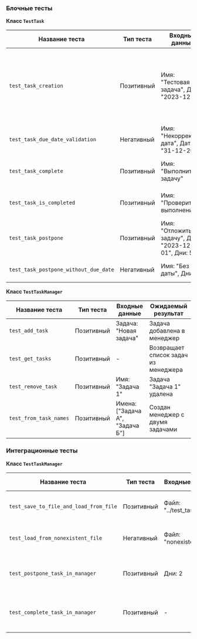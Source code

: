 ### Блочные тесты

**Класс `TestTask`**

| Название теста | Тип теста | Входные данные | Ожидаемый результат |
|---|---|---|---|
| `test_task_creation` | Позитивный | Имя: "Тестовая задача", Дата: "2023-12-31" | Задача создана с указанными именем, датой, пустым описанием и статусом "не выполнена" |
| `test_task_due_date_validation` | Негативный | Имя: "Некорректная дата", Дата: "31-12-2023" | `ValueError`|
| `test_task_complete` | Позитивный | Имя: "Выполнить задачу" | Статус задачи меняется на "выполнена" |
| `test_task_is_completed` | Позитивный | Имя: "Проверить выполнение" | До `complete()` - `False`, после - `True` |
| `test_task_postpone` | Позитивный | Имя: "Отложить задачу", Дата: "2023-12-01", Дни: 5 | Дата сдвигается на 5 дней |
| `test_task_postpone_without_due_date` | Негативный | Имя: "Без даты", Дни: 3 | `ValueError`, так как нет даты |

**Класс `TestTaskManager`**

| Название теста | Тип теста | Входные данные | Ожидаемый результат |
|---|---|---|---|
| `test_add_task` | Позитивный | Задача: "Новая задача" | Задача добавлена в менеджер |
| `test_get_tasks` | Позитивный | - | Возвращает список задач из менеджера |
| `test_remove_task` | Позитивный | Имя: "Задача 1" | Задача "Задача 1" удалена |
| `test_from_task_names` | Позитивный | Имена: ["Задача А", "Задача Б"] | Создан менеджер с двумя задачами |


### Интеграционные тесты
**Класс `TestTaskManager`**

| Название теста | Тип теста | Входные данные | Ожидаемый результат |
|---|---|---|---|
| `test_save_to_file_and_load_from_file` | Позитивный | Файл: "../test_tasks.json" | Задачи сохранены и загружены корректно. |
| `test_load_from_nonexistent_file` | Негативный | Файл: "nonexistent.json" | Менеджер создан, список задач пуст. |
| `test_postpone_task_in_manager` | Позитивный | Дни: 2 | Дата "Задача 2" в менеджере сдвигается на 2 дня. |
| `test_complete_task_in_manager` | Позитивный | - | Статус "Задача 1" в менеджере меняется на "выполнена". |
